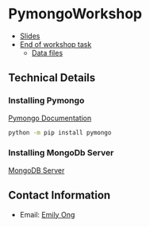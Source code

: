 # PymongoWorkshop

* [Slides](https://tinyurl.com/FA20MongoDB)
* [End of workshop task](https://github.com/EmilyOng/PymongoWorkshop/blob/master/Tasks.ipynb)
  * [Data files](https://github.com/EmilyOng/PymongoWorkshop/tree/master/DataFiles)
  
## Technical Details

### Installing Pymongo
[Pymongo Documentation](https://api.mongodb.com/python/current/)

```bash
python -m pip install pymongo
```

### Installing MongoDb Server
[MongoDB Server](https://www.mongodb.com/download-center/community)

## Contact Information

* Email: [Emily Ong](mailto:ong.huiqi.emily@dhs.sg)
